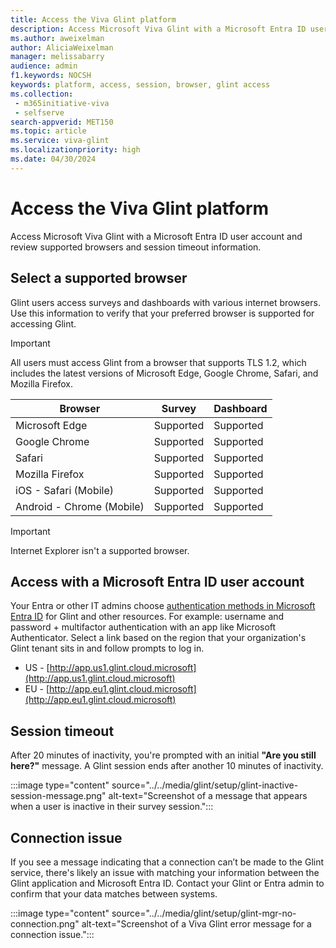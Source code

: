 ```yaml
---
title: Access the Viva Glint platform
description: Access Microsoft Viva Glint with a Microsoft Entra ID user account and review supported browsers and session timeout information.
ms.author: aweixelman
author: AliciaWeixelman
manager: melissabarry
audience: admin
f1.keywords: NOCSH
keywords: platform, access, session, browser, glint access
ms.collection: 
 - m365initiative-viva
 - selfserve
search-appverid: MET150
ms.topic: article
ms.service: viva-glint
ms.localizationpriority: high
ms.date: 04/30/2024
---
```


# Access the Viva Glint platform

Access Microsoft Viva Glint with a Microsoft Entra ID user account and review supported browsers and session timeout information.

## Select a supported browser

Glint users access surveys and dashboards with various internet browsers. Use this information to verify that your preferred browser is supported for accessing Glint.

> [!IMPORTANT]
> All users must access Glint from a browser that supports TLS 1.2, which includes the latest versions of Microsoft Edge, Google Chrome, Safari, and Mozilla Firefox.

|Browser  |Survey  |Dashboard|
|----------|-----------|------------|
|Microsoft Edge     |Supported       |Supported        |
|Google Chrome   |Supported       |Supported        |
|Safari     |Supported       |Supported        |
|Mozilla Firefox |Supported       |Supported        |
|iOS - Safari (Mobile)     |Supported       |Supported        |
|Android - Chrome (Mobile)|Supported       |Supported        |

> [!IMPORTANT]
> Internet Explorer isn't a supported browser.

## Access with a Microsoft Entra ID user account

Your Entra or other IT admins choose [authentication methods in Microsoft Entra ID](/entra/identity/authentication/concept-authentication-methods) for Glint and other resources. For example: username and password + multifactor authentication with an app like Microsoft Authenticator. Select a link based on the region that your organization's Glint tenant sits in and follow prompts to log in.

- US - [http://app.us1.glint.cloud.microsoft](http://app.us1.glint.cloud.microsoft)
- EU - [http://app.eu1.glint.cloud.microsoft](http://app.eu1.glint.cloud.microsoft)

## Session timeout

After 20 minutes of inactivity, you're prompted with an initial **"Are you still here?"** message. A Glint session ends after another 10 minutes of inactivity.

:::image type="content" source="../../media/glint/setup/glint-inactive-session-message.png" alt-text="Screenshot of a message that appears when a user is inactive in their survey session.":::

## Connection issue

If you see a message indicating that a connection can’t be made to the Glint service, there's likely an issue with matching your information between the Glint application and Microsoft Entra ID. Contact your Glint or Entra admin to confirm that your data matches between systems.

:::image type="content" source="../../media/glint/setup/glint-mgr-no-connection.png" alt-text="Screenshot of a Viva Glint error message for a connection issue.":::
